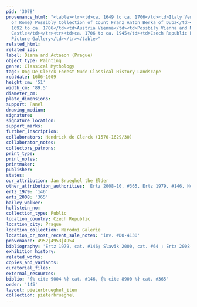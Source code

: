```yaml
---
pid: '3078'
provenance_html: "<table><tr><td>ca. 1649 to ca. 1706</td><td>Italy Venice Italy Rome</td><td>(Venice
  or Rome) Possibly Collection of Count Franz Anton Berka of Duba</td></tr><tr><td>ca.
  1692 to ca. 1706</td><td>Austria Vienna</td><td>Possbily Vienna and Nový Falkenburk
  Castle</td></tr><tr><td>ca. 1706 to ca. 1945</td><td>Czech Republic Prague</td><td>Nostitz
  Picture Gallery</td></tr></table>"
related_html:
related_ids:
label: Diana and Actaeon (Prague)
object_type: Painting
genre: Classical Mythology
tags: Dog De_Clerck Forest Nude Classical History Landscape
realdate: 1606-1609
height_cm: '51'
width_cm: '89.5'
diameter_cm:
plate_dimensions:
support: Panel
drawing_medium:
signature:
signature_location:
support_marks:
further_inscription:
collaborators: Hendrick de Clerck (1570-1629/30)
collaborator_notes:
collectors_patrons:
print_type:
print_notes:
printmaker:
publisher:
states:
our_attribution: Jan Brueghel the Elder
other_attribution_authorities: 'Ertz 2008-10, #365, Ertz 1979, #146, Honig database'
ertz_1979: '146'
ertz_2008: '365'
bailey_walker:
hollstein_no:
collection_type: Public
location_country: Czech Republic
location_city: Prague
location_collection: Narodní Galerie
location_or_most_recent_sale_notes: 'inv. #DO-4130'
provenance: 4952|4953|4954
bibliography: 'Ertz 1979, cat. #146; Slavïk 2000, cat. #64 ; Ertz 2008-10, cat. #365'
exhibition_history:
related_works:
copies_and_variants:
curatorial_files:
external_resources:
biblio: "{% cite 9004 %} cat. #146, {% cite 8900 %} cat. #365"
order: '145'
layout: pieterbrueghel_item
collection: pieterbrueghel
---
```

